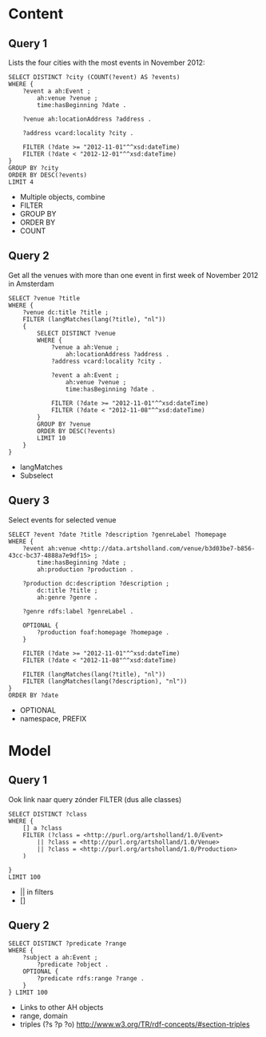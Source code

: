 Content
=======

Query 1
-------

Lists the four cities with the most events in November 2012:

	SELECT DISTINCT ?city (COUNT(?event) AS ?events)
	WHERE {
		?event a ah:Event ;
			ah:venue ?venue ;
			time:hasBeginning ?date .
	
		?venue ah:locationAddress ?address .
	
		?address vcard:locality ?city .
	
		FILTER (?date >= "2012-11-01"^^xsd:dateTime)
		FILTER (?date < "2012-12-01"^^xsd:dateTime)
	} 
	GROUP BY ?city
	ORDER BY DESC(?events)
	LIMIT 4

- Multiple objects, combine
- FILTER
- GROUP BY
- ORDER BY
- COUNT

Query 2
-------

Get all the venues with more than one event in first week of November 2012 in Amsterdam

	SELECT ?venue ?title
	WHERE {
		?venue dc:title ?title ;
		FILTER (langMatches(lang(?title), "nl"))   
		{
			SELECT DISTINCT ?venue
			WHERE {
				?venue a ah:Venue ;
					ah:locationAddress ?address .	
				?address vcard:locality ?city .
		
				?event a ah:Event ;
					ah:venue ?venue ;
					time:hasBeginning ?date .
	
				FILTER (?date >= "2012-11-01"^^xsd:dateTime)
				FILTER (?date < "2012-11-08"^^xsd:dateTime)
			} 
			GROUP BY ?venue 
			ORDER BY DESC(?events)
			LIMIT 10
		}
	}

- langMatches
- Subselect

Query 3
-------
Select events for selected venue

	SELECT ?event ?date ?title ?description ?genreLabel ?homepage
	WHERE {
		?event ah:venue <http://data.artsholland.com/venue/b3d03be7-b856-43cc-bc37-4888a7e9df15> ;
			time:hasBeginning ?date ;	
			ah:production ?production .
		
		?production	dc:description ?description	;
			dc:title ?title ;		
			ah:genre ?genre .
		
		?genre rdfs:label ?genreLabel .
	
		OPTIONAL {
			?production foaf:homepage ?homepage .
		}
		
		FILTER (?date >= "2012-11-01"^^xsd:dateTime)
		FILTER (?date < "2012-11-08"^^xsd:dateTime)
		
		FILTER (langMatches(lang(?title), "nl"))
		FILTER (langMatches(lang(?description), "nl"))
	} 
	ORDER BY ?date
	
- OPTIONAL
- namespace, PREFIX


Model
=======

Query 1
-------

Ook link naar query zónder FILTER (dus alle classes)

	SELECT DISTINCT ?class
	WHERE {
		[] a ?class
		FILTER (?class = <http://purl.org/artsholland/1.0/Event> 
			|| ?class = <http://purl.org/artsholland/1.0/Venue> 
			|| ?class = <http://purl.org/artsholland/1.0/Production>
		)	 
	
	}
	LIMIT 100
	
- || in filters
- []

Query 2
-------

	SELECT DISTINCT ?predicate ?range
	WHERE {
		?subject a ah:Event ;
			?predicate ?object .
		OPTIONAL {
			?predicate rdfs:range ?range .
		}
	} LIMIT 100	
	

- Links to other AH objects
- range, domain
- triples (?s ?p ?o) http://www.w3.org/TR/rdf-concepts/#section-triples